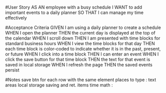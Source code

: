 #User Story
AS AN employee with a busy schedule
I WANT to add important events to a daily planner
SO THAT I can manage my time effectively

#Acceptance Criteria 
GIVEN I am using a daily planner to create a schedule
WHEN I open the planner
THEN the current day is displayed at the top of the calendar
WHEN I scroll down
THEN I am presented with time blocks for standard business hours
WHEN I view the time blocks for that day
THEN each time block is color-coded to indicate whether it is in the past, present, or future
WHEN I click into a time block
THEN I can enter an event
WHEN I click the save button for that time block
THEN the text for that event is saved in local storage
WHEN I refresh the page
THEN the saved events persist

#Notes
save btn for each row with the same element 
places to type : text areas 
local storage saving and ret. items 
time math : 